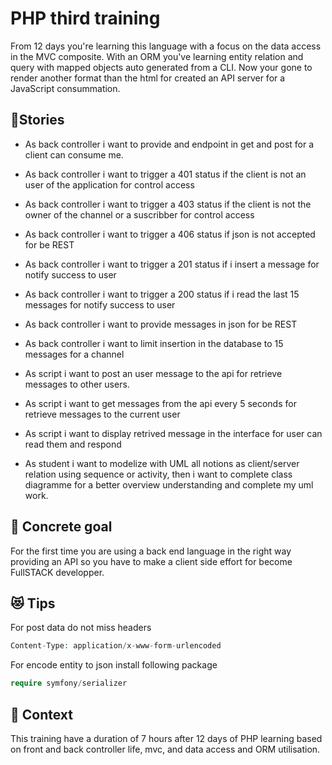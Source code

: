 # PHP third training

From 12 days you're learning this language with a focus on the data access in the MVC composite. With an ORM you've learning entity relation and query with mapped objects auto generated from a CLI. Now your gone to render another format than the html for created an API server for a JavaScript consummation.

## 🎉Stories

*  As back controller i want to provide and endpoint in get and post for a client can consume me.

*  As back controller i want to trigger a 401 status if the client is not an user of the application for control access

* As back controller i want to trigger a 403 status if the client is not the owner of the channel or a suscribber for control access

*  As back controller i want to trigger a 406 status if json is not accepted for be REST

* As back controller i want to trigger a 201 status if i insert a message for notify success to user

* As back controller i want to trigger a 200 status if i read the last 15 messages for notify success to user

* As back controller i want to provide messages in json for be REST

* As back controller i want to limit insertion in the database to 15 messages for a channel

* As script i want to post an user message to the api for retrieve messages to other users.

* As script i want to get messages from the api every 5 seconds for retrieve messages to the current user

* As script i want to display retrived message in the interface for user can read them and respond

* As student i want to modelize with UML all notions as client/server relation using sequence or activity, then i want to complete class diagramme for a better overview understanding and complete my uml work.

## 📖 Concrete goal

For the first time you are using a back end language in the right way providing an API so you have to make a client side effort for become FullSTACK developper.

## 😻  Tips

For post data do not miss headers
```php
Content-Type: application/x-www-form-urlencoded
```

For encode entity to json install following package
```php
require symfony/serializer
```

## 🎫 Context
This training have a duration of 7 hours after 12 days of PHP learning based on front and back controller life, mvc, and data access and ORM utilisation.